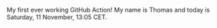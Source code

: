 My first ever working GitHub Action!
My name is Thomas and today is Saturday, 11 November, 13:05 CET. 
